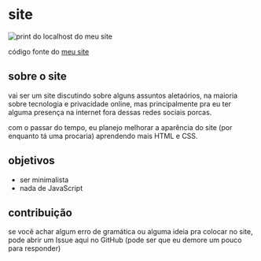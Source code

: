 # site

![print do localhost do meu site](https://github.com/Torrenezzi10/site/blob/master/blog/img/4/pogchamp.png?raw=true)

código fonte do [meu site](https://torrenezzi10.xyz)

## sobre o site

vai ser um site discutindo sobre alguns assuntos aletaórios, na maioria sobre tecnologia e privacidade online, mas principalmente pra eu ter alguma presença na internet fora dessas redes sociais porcas.

com o passar do tempo, eu planejo melhorar a aparência do site (por enquanto tá uma procaria) aprendendo mais HTML e CSS.

## objetivos

- ser minimalista
- nada de JavaScript

## contribuição

se você achar algum erro de gramática ou alguma ideia pra colocar no site, pode abrir um Issue aqui no GitHub (pode ser que eu demore um pouco para responder)
